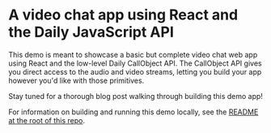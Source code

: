 # A video chat app using React and the Daily JavaScript API

This demo is meant to showcase a basic but complete video chat web app using React and the low-level Daily CallObject API. The CallObject API gives you direct access to the audio and video streams, letting you build your app however you'd like with those primitives.

Stay tuned for a thorough blog post walking through building this demo app!

For information on building and running this demo locally, see the [README at the root of this repo](../README.md).
